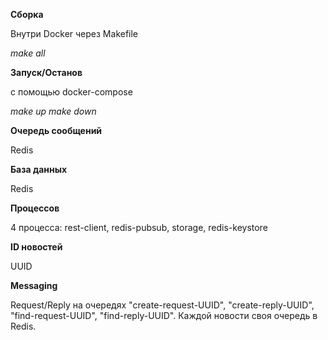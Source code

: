 **Сборка**

Внутри Docker через Makefile

*make all*

**Запуск/Останов**

с помощью docker-compose

*make up*
*make down*

**Очередь сообщений**

Redis

**База данных**

Redis

**Процессов**

4 процесса: rest-client, redis-pubsub, storage, redis-keystore

**ID новостей**

UUID

**Messaging**

Request/Reply на очередях "create-request-UUID", "create-reply-UUID", "find-request-UUID", "find-reply-UUID".
Каждой новости своя очередь в Redis.
